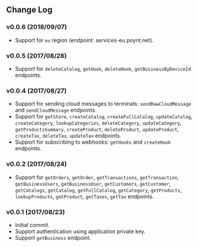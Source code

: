 ## Change Log

### v0.0.6 (2018/09/07)
- Support for `eu` region (endpoint: services-eu.poynt.net).

### v0.0.5 (2017/08/28)
- Support for `deleteCatalog`, `getHook`, `deleteHook`, `getBusinessByDeviceId` endpoints.

### v0.0.4 (2017/08/27)
- Support for sending cloud messages to terminals: `sendRawCloudMessage` and `sendCloudMessage` endpoints.
- Support for `getStore`, `createCatalog`, `createFullCatalog`, `updateCatalog`, `createCategory`, `lookupCategories`, `deleteCategory`, `updateCategory`, `getProductsSummary`, `createProduct`, `deleteProduct`, `updateProduct`, `createTax`, `deleteTax`, `updateTax` endpoints.
- Support for subscribing to webhooks: `getHooks` and `createHook` endpoints.

### v0.0.2 (2017/08/24)
- Support for `getOrders`, `getOrder`, `getTransactions`, `getTransaction`, `getBusinessUsers`, `getBusinessUser`, `getCustomers`, `getCustomer`, `getCatalogs`, `getCatalog`, `getFullCatalog`, `getCategory`, `getProducts`, `lookupProducts`, `getProduct`, `getTaxes`, `getTax` endpoints.

### v0.0.1 (2017/08/23)
- Initial commit.
- Support authentication using application private key.
- Support `getBusiness` endpoint.
